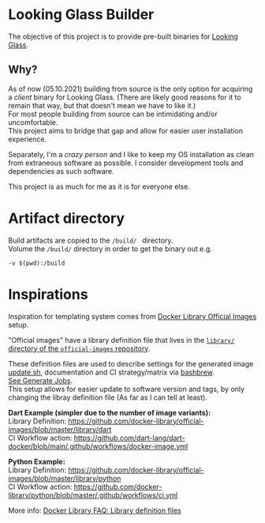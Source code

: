 # Looking Glass Builder

The objective of this project is to provide pre-built binaries for [Looking Glass](https://github.com/gnif/LookingGlass).

## Why?
As of now (05.10.2021) building from source is the only option for acquiring a _client_ binary for Looking Glass. (There are likely good reasons for it to remain that way, but that doesn't mean we have to like it.)  
For most people building from source can be intimidating and/or uncomfortable.  
This project aims to bridge that gap and allow for easier user installation experience.

Separately, I'm a _crazy person_ and I like to keep my OS installation as clean from extraneous software as possible. I consider development tools and dependencies as such software.  

This project is as much for me as it is for everyone else.

# Artifact directory
Build artifacts are copied to the `/build/ ` directory.  
Volume the `/build/` directory in order to get the binary out e.g.
```
-v $(pwd):/build
```

# Inspirations

Inspiration for templating system comes from [Docker Library Official Images](https://github.com/docker-library/official-images) setup.

"Official images" have a library definition file that lives in the [`library/` directory of the `official-images` repository](https://github.com/docker-library/official-images/tree/master/library).

These definition files are used to describe settings for the generated image [update.sh](https://github.com/docker-library/python/blob/master/update.sh), documentation and CI strategy/matrix via [bashbrew](https://github.com/docker-library/bashbrew).  
[See Generate Jobs](https://github.com/docker-library/python/runs/3806298099?check_suite_focus=true).  
This setup allows for easier update to software version and tags, by only changing the libray definition file (As far as I can tell at least).

**Dart Example (simpler due to the number of image variants):**  
Library Definition: https://github.com/docker-library/official-images/blob/master/library/dart  
CI Workflow action: https://github.com/dart-lang/dart-docker/blob/main/.github/workflows/docker-image.yml

**Python Example:**  
Library Definition: https://github.com/docker-library/official-images/blob/master/library/python  
CI Workflow action: https://github.com/docker-library/python/blob/master/.github/workflows/ci.yml

More info: [Docker Library FAQ: Library definition files](https://github.com/docker-library/official-images#library-definition-files)
